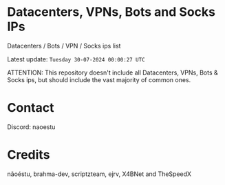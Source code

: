 # Datacenters, VPNs, Bots and Socks IPs
 
Datacenters / Bots / VPN / Socks ips list

Latest update: `Tuesday 30-07-2024 00:00:27 UTC` 

ATTENTION: This repository doesn't include all Datacenters, VPNs, Bots & Socks ips, 
but should include the vast majority of common ones.

# Contact
Discord: naoestu

# Credits
nãoéstu, brahma-dev, scriptzteam, ejrv, X4BNet and TheSpeedX
